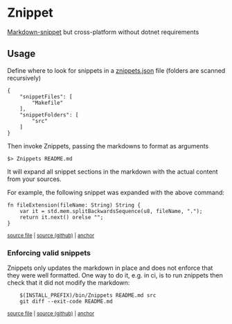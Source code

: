 # Znippet

[Markdown-snippet](https://github.com/SimonCropp/MarkdownSnippets) but cross-platform without dotnet requirements

## Usage

Define where to look for snippets in a [znippets.json](znippets.json) file (folders are scanned recursively)

```
{
    "snippetFiles": [
        "Makefile"
    ],
    "snippetFolders": [
        "src"
    ]
}
```

Then invoke Znippets, passing the markdowns to format as arguments

```shell
$> Znippets README.md
```

It will expand all snippet sections in the markdown with the actual content from your sources.

For example, the following snippet was expanded with the above command:

<!-- snippet-start fileExtension -->
<a id='snippet-fileExtension'></a>
```zig
fn fileExtension(fileName: String) String {
    var it = std.mem.splitBackwardsSequence(u8, fileName, ".");
    return it.next() orelse "";
}
```
<sup>[source file](src/main.zig) | </sup>
<sup><a href='/src/main.zig#L128-L133' title='Snippet source'>source (github)</a> | <a href='#snippet-fileExtension' title='Start of snippet'>anchor</a></sup>
<!-- snippet-end -->

### Enforcing valid snippets

Znippets only updates the markdown in place and does not enforce that they were well formatted. One way to do it, e.g. in ci, is to run znippets then check that it did not modify the markdown:

<!-- snippet-start git-diff-exit-code -->
<a id='snippet-git-diff-exit-code'></a>
```
	$(INSTALL_PREFIX)/bin/Znippets README.md src
	git diff --exit-code README.md
```
<sup>[source file](Makefile) | </sup>
<sup><a href='/Makefile#L37-L40' title='Snippet source'>source (github)</a> | <a href='#snippet-git-diff-exit-code' title='Start of snippet'>anchor</a></sup>
<!-- snippet-end -->
